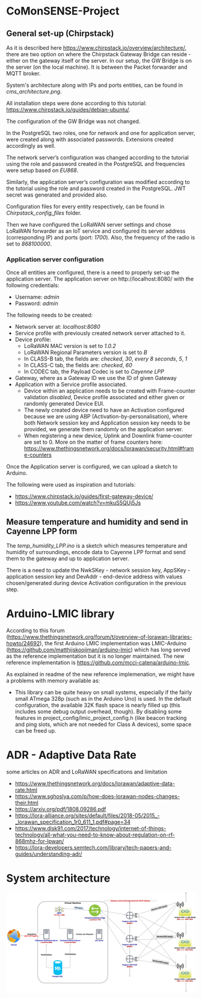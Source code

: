 # CoMonSENSE-Project

## General set-up (Chirpstack)
As it is described here https://www.chirpstack.io/overview/architecture/, there are two option on where the Chirpstack Gateway Bridge can reside - either on the gateway itself or the server. In our setup, the GW Bridge is on the server (on the local machine). It is between the Packet forwarder and MQTT broker. 

System's architecture along with IPs and ports entities, can be found in *cms_architecture.png*.

All installation steps were done according to this tutorial: https://www.chirpstack.io/guides/debian-ubuntu/.

The configuration of the GW Bridge was not changed.

In the PostgreSQL two roles, one for network and one for application server, were created along with associated passwords. Extensions created accordingly as well. 

The network server’s configuration was changed according to the tutorial using the role and password created in the PostgreSQL and frequencies were setup based on *EU868*.

Similarly, the application server’s configuration was modified according to the tutorial using the role and password created in the PostgreSQL. JWT secret was generated and provided also.

Configuration files for every entity respectively, can be found in *Chirpstack_config_files* folder.

Then we have configured the LoRaWAN server settings and chose LoRaWAN forwarder as an IoT service and configured its server address (corresponding IP) and ports (port: *1700*). Also, the frequency of the radio is set to *868100000*.

### Application server configuration
Once all entities are configured, there is a need to properly set-up the application server. The application server on http://localhost:8080/ with the following credentials:

  - Username: *admin*
  - Password: *admin*

The following needs to be created:
  - Network server at: *localhost:8080*
  - Service profile with previously created network server attached to it.
  - Device profile:
    - LoRaWAN MAC version is set to *1.0.2*
    - LoRaWAN Regional Parameters version is set to *B*
    - In CLASS-B tab, the fields are: *checked*, *30*, *every 8 seconds*, *5*, *1*
    - In CLASS-C tab, the fields are: *checked*, *60*
    - In CODEC tab, the Payload Codec is set to *Cayenne LPP*
  - Gateway, where as a Gateway ID we use the ID of given Gateway
  - Application with a Service profile associated.
    - Device within an application needs to be created with Frame-counter validation *disabled*, Device profile associated and either given or randomly generated Device EUI.
    - The newly created device need to have an Activation configured because we are using ABP (Activation-by-personalisation), where both Network session key and Application session key needs to be provided, we generate them randomly on the application server. 
    -  When registering a new device, Uplink and Downlink frame-counter are set to 0. More on the matter of frame counters here: https://www.thethingsnetwork.org/docs/lorawan/security.html#frame-counters

Once the Application server is configured, we can upload a sketch to Arduino.

The following were used as inspiration and tutorials:
  - https://www.chirpstack.io/guides/first-gateway-device/
  - https://www.youtube.com/watch?v=mkuS5QUj5Js

## Measure temperature and humidity and send in Cayenne LPP form
The *temp_humidity_LPP.ino* is a sketch which measures temperature and humidity of surroundings, encode data to Cayenne LPP format and send them to the gateway and up to application server.

There is a need to update the NwkSKey - network session key, AppSKey - application session key and DevAddr - end-device address with values chosen/generated during device Activation configuration in the previous step.

# Arduino-LMIC library
According to this forum (https://www.thethingsnetwork.org/forum/t/overview-of-lorawan-libraries-howto/24692), the first Arduino LMIC implementation was LMIC-Arduino (https://github.com/matthijskooijman/arduino-lmic) which has long served as the reference implementation but it is no longer maintained. The new reference implementation is https://github.com/mcci-catena/arduino-lmic. 

As explained in readme of the new reference implemenation, we might have a problems with memory available as:
  - This library can be quite heavy on small systems, especially if the fairly small ATmega 328p (such as in the Arduino Uno) is used. In the default configuration, the available 32K flash space is nearly filled up (this includes some debug output overhead, though). By disabling some features in project_config/lmic_project_config.h (like beacon tracking and ping slots, which are not needed for Class A devices), some space can be freed up.

# ADR - Adaptive Data Rate
some articles on ADR and LoRaWAN specifications and limitation

  - https://www.thethingsnetwork.org/docs/lorawan/adaptive-data-rate.html
  - https://www.sghoslya.com/p/how-does-lorawan-nodes-changes-their.html
  - https://arxiv.org/pdf/1808.09286.pdf
  - https://lora-alliance.org/sites/default/files/2018-05/2015_-_lorawan_specification_1r0_611_1.pdf#page=34
  - https://www.disk91.com/2017/technology/internet-of-things-technology/all-what-you-need-to-know-about-regulation-on-rf-868mhz-for-lpwan/
  - https://lora-developers.semtech.com/library/tech-papers-and-guides/understanding-adr/

# System architecture
![System_architecture](https://github.com/Inno-MT-CoMonSENSE-Project/arduino_loRa/blob/master/commenSense_ach.jpg)
